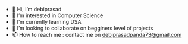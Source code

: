 - 👋 Hi, I’m debiprasad
- 👀 I’m interested in Computer Science
- 🌱 I’m currently learning DSA 
- 💞️ I’m looking to collaborate on begginers level of projects
- 📫 How to reach me : contact me on debiprasadpanda73@gmail.com
<!---
SilverPhoenix57575/SilverPhoenix57575 is a ✨ special ✨ repository because its `README.md` (this file) appears on your GitHub profile.
You can click the Preview link to take a look at your changes.
--->
